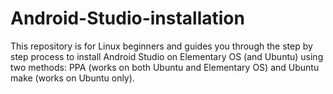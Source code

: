 # Android-Studio-installation
This repository is for Linux beginners and guides you through the step by step process to install Android Studio on Elementary OS (and Ubuntu) using two methods: PPA (works on both Ubuntu and Elementary OS)  and Ubuntu make (works on Ubuntu only). 

